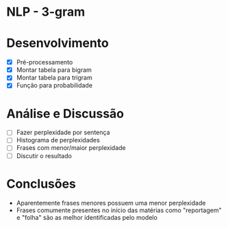 # NLP - 3-gram

# Desenvolvimento

- [x] Pré-processamento
- [x] Montar tabela para bigram
- [x] Montar tabela para trigram
- [x] Função para probabilidade

# Análise e Discussão

- [ ] Fazer perplexidade por sentença
- [ ] Histograma de perplexidades
- [ ] Frases com menor/maior perplexidade 
- [ ] Discutir o resultado

# Conclusões

- Aparentemente frases menores possuem uma menor perplexidade
- Frases comumente presentes no início das matérias como "reportagem" e "folha" são as melhor identificadas pelo modelo